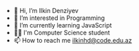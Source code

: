 - 👋 Hi, I’m Ilkin Denziyev
- 👀 I’m interested in Programming
- 🌱 I’m currently learning JavaScript
- 🧑‍💻 I'm Computer Science student 
- 📫 How to reach me ilkinhd@code.edu.az 

<!---
Denziyev/Denziyev is a ✨ special ✨ repository because its `README.md` (this file) appears on your GitHub profile.
You can click the Preview link to take a look at your changes.
--->
